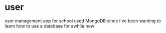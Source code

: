 # user

user management app for school
used MongoDB since i've been wanting to learn how to use a database for awhile now
